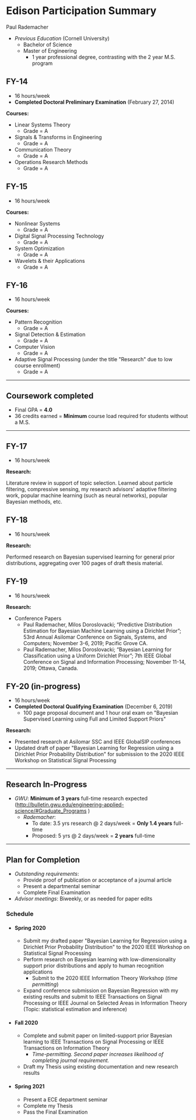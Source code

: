 # Edison Participation Summary

Paul Rademacher

- *Previous Education* (Cornell University)
  - Bachelor of Science
  - Master of Engineering
    - 1 year professional degree, contrasting with the 2 year M.S. program

## FY-14

- 16 hours/week
- **Completed Doctoral Preliminary Examination** (February 27, 2014)

**Courses:**
- Linear Systems Theory
  - Grade = A
- Signals & Transforms in Engineering
  - Grade = A
- Communication Theory
  - Grade = A
- Operations Research Methods
  - Grade = A



## FY-15

- 16 hours/week

**Courses:**
- Nonlinear Systems
  - Grade = A
- Digital Signal Processing Technology
  - Grade = A
- System Optimization
  - Grade = A
- Wavelets & their Applications
  - Grade = A


## FY-16

- 16 hours/week

**Courses:**
- Pattern Recognition
  - Grade = A
- Signal Detection & Estimation
  - Grade = A
- Computer Vision
  - Grade = A
- Adaptive Signal Processing (under the title "Research" due to low course enrollment)
  - Grade = A


---
## Coursework completed
- Final GPA = **4.0**
- 36 credits earned = **Minimum** course load required for students without a M.S.

---


## FY-17

- 16 hours/week

**Research:**

Literature review in support of topic selection. Learned about particle filtering, compressive sensing, my research advisors' adaptive filtering work, popular machine learning (such as neural networks), popular Bayesian methods, etc.


## FY-18

- 16 hours/week

**Research:**

Performed research on Bayesian supervised learning for general prior distributions, aggregating over 100 pages of draft thesis material.



## FY-19

- 16 hours/week

**Research:**
- Conference Papers
  - Paul Rademacher, Milos Doroslovacki; “Predictive Distribution Estimation for Bayesian Machine Learning using a Dirichlet Prior”; 53rd Annual Asilomar Conference on Signals, Systems, and Computers; November 3-6, 2019; Pacific Grove CA.
  - Paul Rademacher, Milos Doroslovacki; “Bayesian Learning for Classification using a Uniform Dirichlet Prior”; 7th IEEE Global Conference on Signal and Information Processing; November 11-14, 2019; Ottawa, Canada.

## FY-20 (in-progress)

- 16 hours/week
- **Completed Doctoral Qualifying Examination** (December 6, 2019)
  - 100 page proposal document and 1 hour oral exam on "Bayesian Supervised Learning using Full and Limited Support Priors"


**Research:**
- Presented research at Asilomar SSC and IEEE GlobalSIP conferences
- Updated draft of paper "Bayesian Learning for Regression using a Dirichlet Prior Probability Distribution" for submission to the 2020 IEEE Workshop on Statistical Signal Processing



---
## Research In-Progress

- *GWU*: **Minimum of 3 years** full-time research expected (http://bulletin.gwu.edu/engineering-applied-science/#Graduate_Programs
)
  - *Rademacher*:
    - To date: 3.5 yrs research @ 2 days/week = **Only 1.4 years** full-time
    - Proposed: 5 yrs @ 2 days/week = **2 years** full-time


---

## Plan for Completion

- *Outstanding requirements*:
  - Provide proof of publication or acceptance of a journal article
  - Present a departmental seminar
  - Complete Final Examination
- *Advisor meetings*: Biweekly, or as needed for paper edits

### Schedule
- #### Spring 2020
  - Submit my drafted paper "Bayesian Learning for Regression using a Dirichlet Prior Probability Distribution" to the 2020 IEEE Workshop on Statistical Signal Processing
  - Perform research on Bayesian learning with low-dimensionality support prior distributions and apply to human recognition applications
    - Submit to the 2020 IEEE Information Theory Workshop (*time permitting*)
  - Expand conference submission on Bayesian Regression with my existing results and submit to IEEE Transactions on Signal Processing or IEEE Journal on Selected Areas in Information Theory (Topic: statistical estimation and inference)
- #### Fall 2020
  - Complete and submit paper on limited-support prior Bayesian learning to IEEE Transactions on Signal Processing or IEEE Transactions on Information Theory
    - *Time-permitting. Second paper increases likelihood of completing journal requirement.*
  - Draft my Thesis using existing documentation and new research results
- #### Spring 2021
  - Present a ECE department seminar
  - Complete my Thesis
  - Pass the Final Examination
